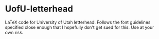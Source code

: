 # UofU-letterhead
LaTeX code for University of Utah letterhead. Follows the font guidelines specified close enough that I hopefully don't get sued for this. Use at your own risk. 
